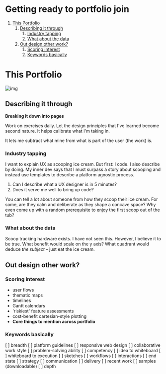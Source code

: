 # Getting ready to portfolio join


1.  [This Portfolio](#org3e7d7ee)
    1.  [Describing it through](#org850907e)
        1.  [Industry tapping](#org0fd8a8a)
        2.  [What about the data](#org1406073)
    2.  [Out design other work?](#orge40bd84)
        1.  [Scoring interest](#orgab1db00)
        2.  [Keywords basically](#orgf5e79f8)


<a id="org3e7d7ee"></a>

# This Portfolio


![img](https://uploads-ssl.webflow.com/5d7d44d8cb34e46b7a9f7abb/60fde1d5c119d426d436c58a_drumroll.gif)


<a id="org850907e"></a>

## Describing it through

**Breaking it down into pages**

Work on exercises daily. Let the design principles that I've learned
become second nature. It helps calibrate what I'm taking in.

It lets me subtract what mine from what is part of the user (the work)
is.


<a id="org0fd8a8a"></a>

### Industry tapping

I want to explain UX as scooping ice cream. But first: I code. I also
describe by doing. My inner dev says that I must surpass a story about
scooping and instead use templates to describe a platform agnostic
process.

1.  Can I describe what a UX designer is in 5 minutes?
2.  Does it serve me well to bring up code?

You can tell a lot about someone from how they scoop their ice cream.
For some, are they calm and deliberate as they shape a concave space?
Why even come up with a random prerequisite to enjoy the first scoop out
of the tub?


<a id="org1406073"></a>

### What about the data

Scoop tracking hardware exists. I have not seen this. However, I believe
it to be true. What benefit would scale on the y axis? What quadrant
would deduce *the subject* &#x2013; just eat the ice cream.


<a id="orge40bd84"></a>

## Out design other work?


<a id="orgab1db00"></a>

### Scoring interest

-   user flows
-   thematic maps
-   timelines
-   Gantt calendars
-   'riskiest' feature assessments
-   cost-benefit cartesian-style plotting
-   **Core things to mention across portfolio**


<a id="orgf5e79f8"></a>

### Keywords basically

[ ] breadth [ ] platform guidelines [ ] responsive web design [ ]
collaborative work style [ ] problem-solving ability [ ] competency [ ]
idea to whiteboard [ ] whiteboard to execution [ ] sketches [ ]
workflows [ ] interactions [ ] end state [ ] strategy [ ] communication
[ ] delivery [ ] recent work [ ] samples (downloadable) [ ] depth


